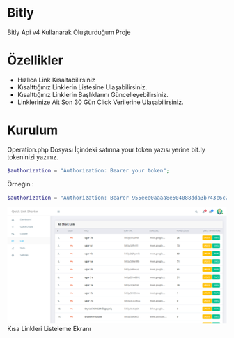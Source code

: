 # Bitly
Bitly Api v4 Kullanarak Oluşturduğum Proje

# Özellikler
- Hızlıca Link Kısaltabilirsiniz
- Kısalttığınız Linklerin Listesine Ulaşabilirsiniz.
- Kısalttığınız Linklerin Başlıklarını Güncelleyebilirsiniz.
- Linklerinize Ait Son 30 Gün Click Verilerine Ulaşabilirsiniz.

# Kurulum
Operation.php Dosyası İçindeki satırına your token yazısı yerine bit.ly tokeninizi yazınız.
```php
$authorization = "Authorization: Bearer your token";
```
Örneğin : 
```php
$authorization = "Authorization: Bearer 955eee0aaaa8e504088dda3b743c6c2355c62442";
```
![Kısa Linkleri Listeleme Ekranı](screen/list.png?raw=true "Kısa Linkleri Listeleme Ekranı")
Kısa Linkleri Listeleme Ekranı
